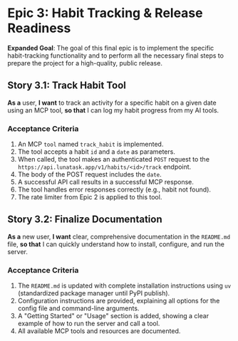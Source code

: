 # Epic 3: Habit Tracking & Release Readiness

**Expanded Goal**: The goal of this final epic is to implement the specific habit-tracking functionality and to perform all the necessary final steps to prepare the project for a high-quality, public release.

## **Story 3.1: Track Habit Tool**
**As a** user, **I want** to track an activity for a specific habit on a given date using an MCP tool, **so that** I can log my habit progress from my AI tools.
### Acceptance Criteria
1. An MCP `tool` named `track_habit` is implemented.
2. The tool accepts a habit `id` and a `date` as parameters.
3. When called, the tool makes an authenticated `POST` request to the `https://api.lunatask.app/v1/habits/<id>/track` endpoint.
4. The body of the POST request includes the `date`.
5. A successful API call results in a successful MCP response.
6. The tool handles error responses correctly (e.g., habit not found).
7. The rate limiter from Epic 2 is applied to this tool.

## **Story 3.2: Finalize Documentation**
**As a** new user, **I want** clear, comprehensive documentation in the `README.md` file, **so that** I can quickly understand how to install, configure, and run the server.
### Acceptance Criteria
1. The `README.md` is updated with complete installation instructions using `uv` (standardized package manager until PyPI publish).
2. Configuration instructions are provided, explaining all options for the config file and command-line arguments.
3. A "Getting Started" or "Usage" section is added, showing a clear example of how to run the server and call a tool.
4. All available MCP tools and resources are documented.
